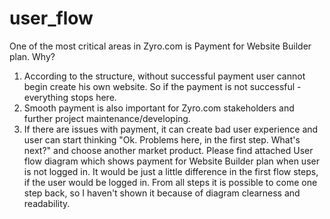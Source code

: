 # user_flow

One of the most critical areas in Zyro.com is Payment for Website Builder plan. Why?
1. According to the structure, without successful payment user cannot begin create his own website. So if the payment is not successful - everything stops here.
2. Smooth payment is also important for Zyro.com stakeholders and further project maintenance/developing.
3. If there are issues with payment, it can create bad user experience and user can start thinking "Ok. Problems here, in the first step. What's next?" and choose another market product.
Please find attached User flow diagram which shows payment for Website Builder plan when user is not logged in. It would be just a little difference in the first flow steps, if the user would be logged in. From all steps it is possible to come one step back, so I haven't shown it because of diagram clearness and readability.
